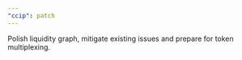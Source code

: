 ```yaml
---
"ccip": patch
---
```


Polish liquidity graph, mitigate existing issues and prepare for token multiplexing.
